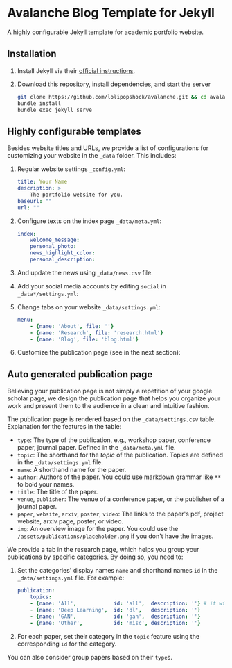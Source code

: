 # Avalanche Blog Template for Jekyll 
A highly configurable Jekyll template for academic portfolio website. 

## Installation

1. Install Jekyll via their [official instructions](https://jekyllrb.com/docs/installation/). 

2. Download this repository, install dependencies, and start the server

    ```bash
    git clone https://github.com/lolipopshock/avalanche.git && cd avalanche
    bundle install
    bundle exec jekyll serve
    ```

## Highly configurable templates

Besides website titles and URLs, we provide a list of configurations for customizing your website in the `_data` folder. This includes: 

1. Regular website settings `_config.yml`:

    ```yaml
    title: Your Name
    description: >
        The portfolio website for you.
    baseurl: "" 
    url: "" 
    ```

2. Configure texts on the index page `_data/meta.yml`: 

    ```yaml
    index:
        welcome_message:
        personal_photo:
        news_highlight_color:
        personal_description:
    ```
3. And update the news using `_data/news.csv` file. 

4. Add your social media accounts by editing `social` in `_data*/settings.yml`: 

5. Change tabs on your website `_data/settings.yml`:

    ```yaml
    menu:
        - {name: 'About', file: ''}
        - {name: 'Research', file: 'research.html'}
        - {name: 'Blog', file: 'blog.html'}
    ```

6. Customize the publication page (see in the next section):


## Auto generated publication page

Believing your publication page is not simply a repetition of your google scholar page, we design the publication page that helps you organize your work and present them to the audience in a clean and intuitive fashion. 

The publication page is rendered based on the `_data/settings.csv` table. Explanation for the features in the table: 
 - `type`: The type of the publication, e.g., workshop paper, conference paper, journal paper. Defined in the `_data/meta.yml` file. 
 - `topic`: The shorthand for the *topic* of the publication. Topics are defined in the `_data/settings.yml` file. 
 - `name`: A shorthand name for the paper. 
 - `author`: Authors of the paper. You could use markdown grammar like `**` to bold your names. 
 - `title`: The title of the paper. 
 - `venue`, `publisher`: The venue of a conference paper, or the publisher of a journal paper. 
 - `paper`, `website`, `arxiv`, `poster`, `video`: The links to the paper's pdf, project website, arxiv page, poster, or video.
 - `img`: An overview image for the paper. You could use the `/assets/publications/placeholder.png` if you don't have the images. 

We provide a tab in the research page, which helps you group your publications by specific categories. By doing so, you need to: 
1. Set the categories' display names `name` and shorthand names `id` in the `_data/settings.yml` file. For example: 
    ```yaml
    publication: 
        topics:
        - {name: 'All',            id: 'all',  description: ''} # it will automatically handle the `all` category
        - {name: 'Deep Learning',  id: 'dl',   description: ''}
        - {name: 'GAN',            id: 'gan',  description: ''}
        - {name: 'Other',          id: 'misc', description: ''}
    ```
2. For each paper, set their category in the `topic` feature using the corresponding `id` for the category. 

You can also consider group papers based on their `type`s.
